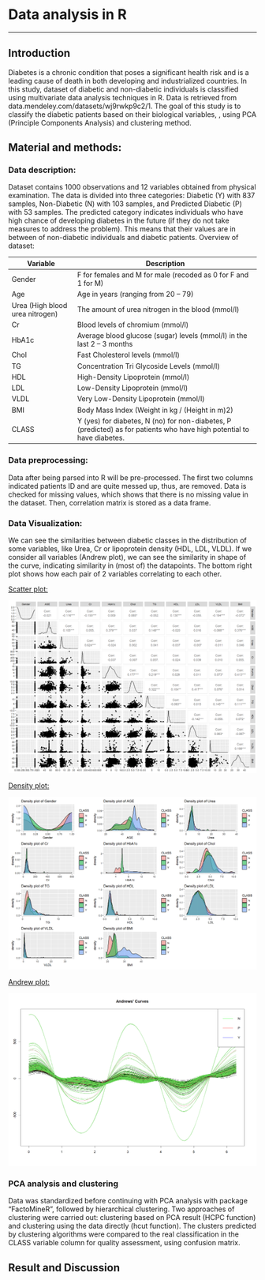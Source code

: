 # Data analysis in R
---

## Introduction
Diabetes is a chronic condition that poses a significant health risk and is a leading cause of death in both developing and industrialized countries. In this study, dataset of diabetic and non-diabetic individuals is classified using multivariate data analysis techniques in R. Data is retrieved from data.mendeley.com/datasets/wj9rwkp9c2/1. The goal of this study is to classify the diabetic patients based on their biological variables, , using PCA (Principle Components Analysis) and clustering method.

## Material and methods:
### Data description:

Dataset contains 1000 observations and 12 variables obtained from physical examination. The data is divided into three categories: Diabetic (Y) with 837 samples, Non-Diabetic (N) with 103 samples, and Predicted Diabetic (P) with 53 samples. The predicted category indicates individuals who have high chance of developing diabetes in the future (if they do not take measures to address the problem). This means that their values are in between of non-diabetic individuals and diabetic patients. Overview of dataset:

| Variable                          | Description     |
|-----------------------------------|-----------------|
|Gender                             |F for females and M for male (recoded as 0 for F and 1 for M)  |
|Age                                |Age in years (ranging from 20 – 79)    |
|Urea (High blood urea nitrogen)    |The amount of urea nitrogen in the blood (mmol/l)
|Cr	                                |Blood levels of chromium (mmol/l)
|HbA1c	                            |Average blood glucose (sugar) levels (mmol/l) in the last 2 – 3 months
|Chol	                            |Fast Cholesterol levels (mmol/l)
|TG	                                |Concentration Tri Glycoside Levels (mmol/l)
|HDL	                            |High-Density Lipoprotein (mmol/l)
|LDL	                            |Low-Density Lipoprotein (mmol/l)
|VLDL	                            |Very Low-Density Lipoprotein (mmol/l)
|BMI	                            |Body Mass Index (Weight in kg / (Height in m)2)
|CLASS	                            |Y (yes) for diabetes, N (no) for non-diabetes, P (predicted) as for patients who have high potential to have diabetes.


### Data preprocessing:

Data after being parsed into R will be pre-processed. The first two columns indicated patients ID and are quite messed up, thus, are removed. Data is checked for missing values, which shows that there is no missing value in the dataset. Then, correlation matrix is stored as a data frame.

### Data Visualization:

We can see the similarities between diabetic classes in the distribution of some variables, like Urea, Cr or lipoprotein density (HDL, LDL, VLDL).  If we consider all variables (Andrew plot), we can see the similarity in shape of the curve, indicating similarity in (most of) the datapoints. The bottom right plot shows how each pair of 2 variables correlating to each other.

<u>Scatter plot:</u>

<img src="img/scatterplot.png" alt="Density plot of each variable" width="600" height="350">

<u>Density plot:</u>

<img src="img/density_all.png" alt="Density plot of each variable" width="600" height="350">

<u>Andrew plot:</u>

<img src="img/andrew.png" alt="Andrew plot for all variables" width="600" height="350">

### PCA analysis and clustering

Data was standardized before continuing with PCA analysis with package “FactoMineR”, followed by hierarchical clustering. Two approaches of clustering were carried out: clustering based on PCA result (HCPC function) and clustering using the data directly (hcut function). The clusters predicted by clustering algorithms were compared to the real classification in the CLASS variable column for quality assessment, using confusion matrix.

## Result and Discussion

